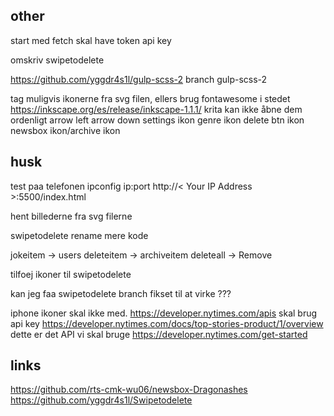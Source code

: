 ## other

start med fetch
  skal have token api key

omskriv swipetodelete

https://github.com/yggdr4s1l/gulp-scss-2
  branch gulp-scss-2

tag muligvis ikonerne fra svg filen, ellers brug fontawesome i stedet
https://inkscape.org/es/release/inkscape-1.1.1/
  krita kan ikke åbne dem ordenligt
    arrow left
    arrow down
    settings ikon
    genre ikon
    delete btn ikon
    newsbox ikon/archive ikon

## husk


test paa telefonen
ipconfig
ip:port
http://< Your IP Address >:5500/index.html

hent billederne fra svg filerne

swipetodelete
rename mere kode

jokeitem -> users
deleteitem -> archiveitem
deleteall -> Remove

tilfoej ikoner til swipetodelete

kan jeg faa swipetodelete branch fikset til at virke ???

iphone ikoner skal ikke med.
https://developer.nytimes.com/apis
  skal brug api key
  https://developer.nytimes.com/docs/top-stories-product/1/overview
    dette er det API vi skal bruge
    https://developer.nytimes.com/get-started

## links

https://github.com/rts-cmk-wu06/newsbox-Dragonashes
https://github.com/yggdr4s1l/Swipetodelete